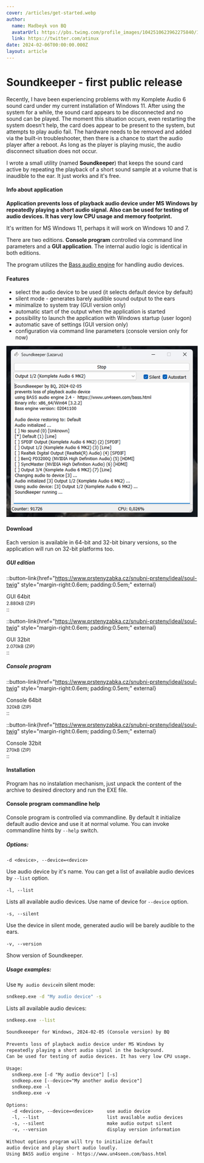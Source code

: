 ```yaml
---
cover: /articles/get-started.webp
author:
  name: Madbeyk von BQ
  avatarUrl: https://pbs.twimg.com/profile_images/1042510623962275840/1Iw_Mvud_400x400.jpg
  link: https://twitter.com/atinux
date: 2024-02-06T00:00:00.000Z
layout: article
---
```


# Soundkeeper - first public release

Recently, I have been experiencing problems with my Komplete Audio 6 sound card under my current installation of Windows 11. After using the system for a while, the sound card appears to be disconnected and no sound can be played. The moment this situation occurs, even restarting the system doesn't help, the card does appear to be present to the system, but attempts to play audio fail. The hardware needs to be removed and added via the built-in troubleshooter, then there is a chance to start the audio player after a reboot. As long as the player is playing music, the audio disconnect situation does not occur.

I wrote a small utility (named **Soundkeeper**) that keeps the sound card active by repeating the playback of a short sound sample at a volume that is inaudible to the ear. It just works and it's free.

#### Info about application

**Application prevents loss of playback audio device under MS Windows by repeatedly playing a short audio signal.
Also can be used for testing of audio devices. It has very low CPU usage and memory footprint.**

It's written for MS Windows 11, perhaps it will work on Windows 10 and 7.

There are two editions. **Console program** controlled via command line parameters and a **GUI application**. The internal audio logic is identical in both editions.

The program utilizes the [Bass audio engine](https://www.un4seen.com/bass.html) for handling audio devices.

#### Features

- select the audio device to be used (it selects default device by default)
- silent mode - generates barely audible sound output to the ears
- minimalize to system tray (GUI version only)
- automatic start of the output when the application is started
- possibility to launch the application with Windows startup (user logon)
- automatic save of settings (GUI version only)
- configuration via command line parameters (console version only for now)


![soundkeeper-gui.png](/articles/soundkeeper-gui.png)

#### Download

Each version is available in 64-bit and 32-bit binary versions, so the application will run on 32-bit platforms too.

##### GUI edition

::button-link{href="https://www.prstenyzabka.cz/snubni-prsteny/ideal/soul-twig" style="margin-right:0.6em; padding:0.5em;" external}
<div>
  GUI 64bit<br/>
    <small>2.880kB (ZIP)</small>
</div>  
::

::button-link{href="https://www.prstenyzabka.cz/snubni-prsteny/ideal/soul-twig" style="margin-right:0.6em; padding:0.5em;" external}
<div>
  GUI 32bit<br/>
    <small>2.070kB (ZIP)</small>
</div>  
::

##### Console program

::button-link{href="https://www.prstenyzabka.cz/snubni-prsteny/ideal/soul-twig" style="margin-right:0.6em; padding:0.5em;" external}
<div>
  Console 64bit<br/>
  <small>320kB (ZIP)</small>
</div>  
::

::button-link{href="https://www.prstenyzabka.cz/snubni-prsteny/ideal/soul-twig" style="margin-right:0.6em; padding:0.5em;" external}
<div>
  Console 32bit<br/>
  <small>270kB (ZIP)</small>
</div>  
::

#### Installation

Program has no instalation mechanism, just unpack the content of the archive to desired directory and run the EXE file.

#### Console program commandline help

Console program is controlled via commandline. By default it initialize default audio device and use it at normal volume. You can invoke commandline hints by `--help` switch.

##### Options:

`-d <device>, --device=<device>`

Use audio device by it's name. You can get a list of available audio devices by `--list` option.

`-l, --list`

Lists all available audio devices. Use name of device for `--device` option.

`-s, --silent`

Use the device in silent mode, generated audio will be barely audible to the ears.

`-v, --version`

Show version of Soundkeeper.

##### Usage examples:

Use `My audio device`in silent mode:
```bash
sndkeep.exe -d "My audio device" -s
```

Lists all available audio devices:
```bash
sndkeep.exe --list
```


```
Soundkeeeper for Windows, 2024-02-05 (Console version) by BQ

Prevents loss of playback audio device under MS Windows by
repeatedly playing a short audio signal in the background.
Can be used for testing of audio devices. It has very low CPU usage.

Usage:
  sndkeep.exe [-d "My audio device"] [-s]
  sndkeep.exe [--device="My another audio device"]
  sndkeep.exe -l
  sndkeep.exe -v

Options:
  -d <device>, --device=<device>     use audio device
  -l, --list                         list available audio devices
  -s, --silent                       make audio output silent
  -v, --version                      display version information

Without options program will try to initialize default
audio device and play short audio loudly.
Using BASS audio engine - https://www.un4seen.com/bass.html
```

